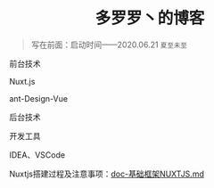 <h1 align="center" color="red">多罗罗丶的博客</h1>

>写在前面：启动时间——2020.06.21 `夏至未至`



前台技术

Nuxt.js

ant-Design-Vue



后台技术



开发工具

IDEA、VSCode

Nuxtjs搭建过程及注意事项：[doc-基础框架NUXTJS.md](./doc-基础框架NUXTJS.md)